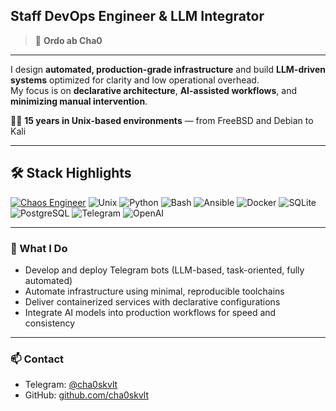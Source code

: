 ## Staff DevOps Engineer & LLM Integrator

> 📐 **Ordo ab Cha0** 

---
I design **automated, production-grade infrastructure** and build **LLM-driven systems** optimized for clarity and low operational overhead.  
My focus is on **declarative architecture**, **AI-assisted workflows**, and **minimizing manual intervention**.

👨‍💻 **15 years in Unix-based environments** — from FreeBSD and Debian to Kali  

---

## 🛠️ Stack Highlights
[![Chaos Engineer](https://img.shields.io/badge/Chaos--Engineer-%23e63946?style=flat-square&logoColor=white)](https://principlesofchaos.org/)
![Unix](https://img.shields.io/badge/Unix-Debian%20%7C%20Kali%20%7C%20FreeBSD-333?logo=linux&logoColor=white)
![Python](https://img.shields.io/badge/Python-automation-blue?logo=python&logoColor=white)
![Bash](https://img.shields.io/badge/Bash-scripts-4EAA25?logo=gnubash&logoColor=white)
![Ansible](https://img.shields.io/badge/Ansible-lightweight--use-E12C2C?logo=ansible)
![Docker](https://img.shields.io/badge/Docker-containers-2496ED?logo=docker&logoColor=white)
![SQLite](https://img.shields.io/badge/SQLite-lightweight%20db-003B57?logo=sqlite)
![PostgreSQL](https://img.shields.io/badge/PostgreSQL-core%20db-336791?logo=postgresql)
![Telegram](https://img.shields.io/badge/Telegram-bots-26A5E4?logo=telegram)
![OpenAI](https://img.shields.io/badge/OpenAI-LLMs-412991?logo=openai)

---

### 🔧 What I Do
- Develop and deploy Telegram bots (LLM-based, task-oriented, fully automated)
- Automate infrastructure using minimal, reproducible toolchains
- Deliver containerized services with declarative configurations
- Integrate AI models into production workflows for speed and consistency

---

### 📫 Contact
- Telegram: [@cha0skvlt](https://t.me/cha0skvlt)  
- GitHub: [github.com/cha0skvlt](https://github.com/cha0skvlt)
